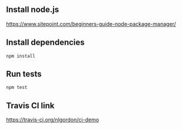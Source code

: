 ## Install node.js

https://www.sitepoint.com/beginners-guide-node-package-manager/

## Install dependencies
```
npm install
```

## Run tests
```
npm test
```

## Travis CI link
https://travis-ci.org/nlgordon/ci-demo

